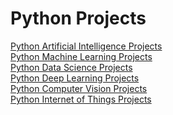 # Python Projects
<a href="https://github.com/Eamateli/Python-Artificial-Intelligence-Projects" target="_blank">Python Artificial Intelligence Projects</a><br>
<a href="https://github.com/Eamateli/Python-Machine-Learning-Projects" target="_blank">Python Machine Learning Projects</a><br>
<a href="https://github.com/Eamateli/Python-Data-Science-Projects" target="_blank">Python Data Science Projects</a><br>
<a href="https://github.com/Eamateli/Python-Deep-Learning-Projects" target="_blank">Python Deep Learning Projects</a><br>
<a href="https://github.com/Eamateli/Python-Computer-Vision-Projects" target="_blank">Python Computer Vision Projects</a><br>
<a href="https://github.com/Eamateli/Python-Internet-of-Things-Projects" target="_blank">Python Internet of Things Projects</a><br>




